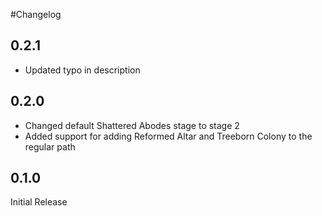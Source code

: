 
#Changelog

## 0.2.1
- Updated typo in description


## 0.2.0
- Changed default Shattered Abodes stage to stage 2
- Added support for adding Reformed Altar and Treeborn Colony to the regular path

## 0.1.0
Initial Release